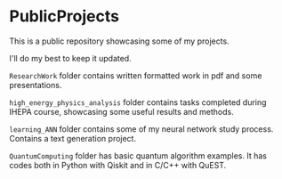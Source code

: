 # PublicProjects
This is a public repository showcasing some of my projects.

I'll do my best to keep it updated.

`ResearchWork` folder contains written formatted work in pdf and some presentations.

`high_energy_physics_analysis` folder contains tasks completed during IHEPA course, showcasing some useful results and methods.

`learning_ANN` folder contains some of my neural network study process. Contains a text generation project.

`QuantumComputing` folder has basic quantum algorithm examples. It has codes both in Python with Qiskit and in C/C++ with QuEST. 
